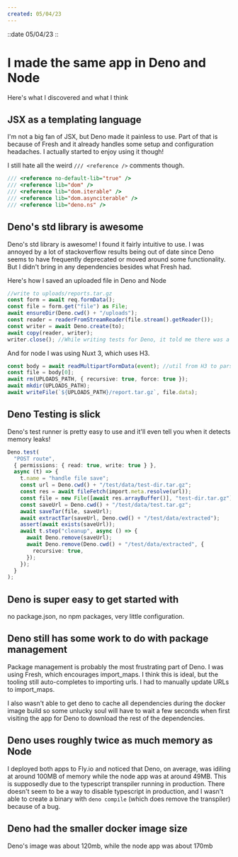 ```yaml
---
created: 05/04/23
---
```


::date
05/04/23
::

# I made the same app in Deno and Node

Here's what I discovered and what I think

## JSX as a templating language

I'm not a big fan of JSX, but Deno made it painless to use. Part of that is because of Fresh and it already handles some setup and configuration headaches. I actually started to enjoy using it though!

I still hate all the weird `/// <reference />` comments though.

```typescript
/// <reference no-default-lib="true" />
/// <reference lib="dom" />
/// <reference lib="dom.iterable" />
/// <reference lib="dom.asynciterable" />
/// <reference lib="deno.ns" />
```

## Deno's std library is awesome

Deno's std library is awesome! I found it fairly intuitive to use. I was annoyed by a lot of stackoverflow results being out of date since Deno seems to have frequently deprecated or moved around some functionality. But I didn't bring in any dependencies besides what Fresh had.

Here's how I saved an uploaded file in Deno and Node

```typescript
//write to uploads/reports.tar.gz
const form = await req.formData();
const file = form.get("file") as File;
await ensureDir(Deno.cwd() + "/uploads");
const reader = readerFromStreamReader(file.stream().getReader());
const writer = await Deno.create(to);
await copy(reader, writer);
writer.close(); //While writing tests for Deno, it told me there was a leak here because I never closed writer. Cool!
```

And for node I was using Nuxt 3, which uses H3.

```typescript
const body = await readMultipartFormData(event); //util from H3 to parse formData
const file = body[0];
await rm(UPLOADS_PATH, { recursive: true, force: true });
await mkdir(UPLOADS_PATH);
await writeFile(`${UPLOADS_PATH}/report.tar.gz`, file.data);
```

## Deno Testing is slick

Deno's test runner is pretty easy to use and it'll even tell you when it detects memory leaks!

```typescript
Deno.test(
  "POST route",
  { permissions: { read: true, write: true } },
  async (t) => {
    t.name = "handle file save";
    const url = Deno.cwd() + "/test/data/test-dir.tar.gz";
    const res = await fileFetch(import.meta.resolve(url));
    const file = new File([await res.arrayBuffer()], "test-dir.tar.gz");
    const saveUrl = Deno.cwd() + "/test/data/test.tar.gz";
    await saveTar(file, saveUrl);
    await extractTar(saveUrl, Deno.cwd() + "/test/data/extracted");
    assert(await exists(saveUrl));
    await t.step("cleanup", async () => {
      await Deno.remove(saveUrl);
      await Deno.remove(Deno.cwd() + "/test/data/extracted", {
        recursive: true,
      });
    });
  }
);
```
## Deno is super easy to get started with 
no package.json, no npm packages, very little configuration.


## Deno still has some work to do with package management

Package management is probably the most frustrating part of Deno. I was using Fresh, which encourages import_maps. I think this is ideal, but the tooling still auto-completes to importing urls. I had to manually update URLs to import_maps.

I also wasn't able to get deno to cache all dependencies during the docker image build so some unlucky soul will have to wait a few seconds when first visiting the app for Deno to download the rest of the dependencies.

## Deno uses roughly twice as much memory as Node
I deployed both apps to Fly.io and noticed that Deno, on average, was idiling at around 100MB of memory while the node app was at around 49MB. This is supposedly due to the typescript transpiler running in production. There doesn't seem to be a way to disable typescript in production, and I wasn't able to create a binary with `deno compile` (which does remove the transpiler) because of a bug.


## Deno had the smaller docker image size
Deno's image was about 120mb, while the node app was about 170mb

